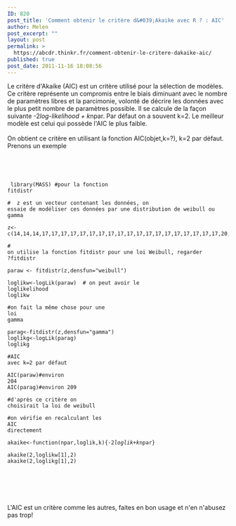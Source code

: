 ```yaml
---
ID: 820
post_title: 'Comment obtenir le critère d&#039;Akaike avec R ? : AIC'
author: Melen
post_excerpt: ""
layout: post
permalink: >
  https://abcdr.thinkr.fr/comment-obtenir-le-critere-dakaike-aic/
published: true
post_date: 2011-11-16 18:08:56
---
```

Le critère d'Akaike (AIC) est un critère utilisé pour la sélection de modèles. Ce critère représente un compromis entre le biais diminuant avec le nombre de paramètres libres et la parcimonie, volonté de décrire les données avec le plus petit nombre de paramètres possible. Il se calcule de la façon suivante -2*log-likelihood + k*npar. Par défaut on a souvent k=2. Le meilleur modèle est celui qui possède l'AIC le plus faible.<br /><br />On obtient ce critère en utilisant la fonction AIC(objet,k=?), k=2 par défaut. Prenons un exemple<br /><br /> <pre><code><br /><br /><br /> library(MASS) #pour la fonction fitdistr<br /> <br />#  z est un vecteur contenant les données, on essaie de modéliser ces données par une distribution de weibull ou gamma<br /> <br />z&lt;-c(14,14,14,17,17,17,17,17,17,17,17,17,17,17,17,17,17,17,17,17,17,17,20,20,20,20,20,20,20,20,20,20,20,20,20,20,20,20,20,20,20,20,20,20,20,20,20,20,23)<br /> <br /># on utilise la fonction fitdistr pour une loi Weibull, regarder ?fitdistr<br /> <br />paraw &lt;- fitdistr(z,densfun="weibull") <br />loglikw&lt;-logLik(paraw)  # on peut avoir le loglikelihood<br />loglikw<br /><br />#on fait la même chose pour une loi gamma<br /><br />parag&lt;-fitdistr(z,densfun="gamma")<br />loglikg&lt;-logLik(parag)<br />loglikg<br /><br />#AIC avec k=2 par défaut<br /><br />AIC(paraw)#environ 204<br />AIC(parag)#environ 209<br /><br />#d'après ce critère on choisirait la loi de weibull<br /><br />#on vérifie en recalculant les AIC directement<br /><br />akaike&lt;-function(npar,loglik,k){-2*loglik+k*npar}<br /><br />akaike(2,loglikw[1],2)<br />akaike(2,loglikg[1],2)<br /><br /> <br /></code></pre> <br /><br />L'AIC est un critère comme les autres, faites en bon usage et n'en n'abusez pas trop!<br /><br /><br />